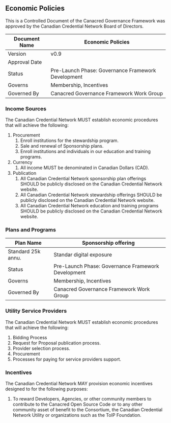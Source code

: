 ## Economic Policies

This is a Controlled Document of the Canacred Governance Framework was approved by the Canadian Credential Network Board of Directors.

| Document Name | Economic Policies |
| --- | --- |
| Version | v0.9 |
| Approval Date | |
| Status | Pre-Launch Phase: Governance Framework Development |
| Governs |Membership, Incentives |
| Governed By | Canacred Governance Framework Work Group |

### Income Sources 
The Canadian Credential Network MUST establish economic procedures that will achieve the following:

1. Procurement
    1. Enroll institutions for the stewardship program.
    2. Sale and renewal of Sponsorship  plans.
    3. Enroll institutions and individuals in our education and training programs.
2. Currency
    1. All income MUST be denominated in Canadian Dollars (CAD).
3. Publication
    1. All Canadian Credential Network sponsorship plan offerings SHOULD be publicly disclosed on the Canadian Credential Network website.
    2. All Canadian Credential Network stewardship offerings SHOULD be publicly disclosed on the Canadian Credential Network website.
    3. All Canadian Credential Network education and training programs SHOULD be publicly disclosed on the Canadian Credential Network website.
    
### Plans and Programs

| Plan Name | Sponsorship offering |
| --- | --- |
| Standard 25k annu.| Standar digital exposure |
| Status | Pre-Launch Phase: Governance Framework Development |
| Governs |Membership, Incentives |
| Governed By | Canacred Governance Framework Work Group |


### Utility Service Providers
The Canadian Credential Network MUST establish economic procedures that will achieve the following:

1. Bidding Process
  1. Request for Proposal publication process.
  2. Provider selection process.
1. Procurement
  1. Processes for paying for service providers support.

### Incentives
The Canadian Credential Network MAY provision economic incentives designed to for the following purposes:

1. To reward Developers, Agencies, or other community members to contribute to the Canacred Open Source Code or to any other community asset of benefit to the Consortium, the Canadian Credential Network Utility or organizations such as the ToIP Foundation.
